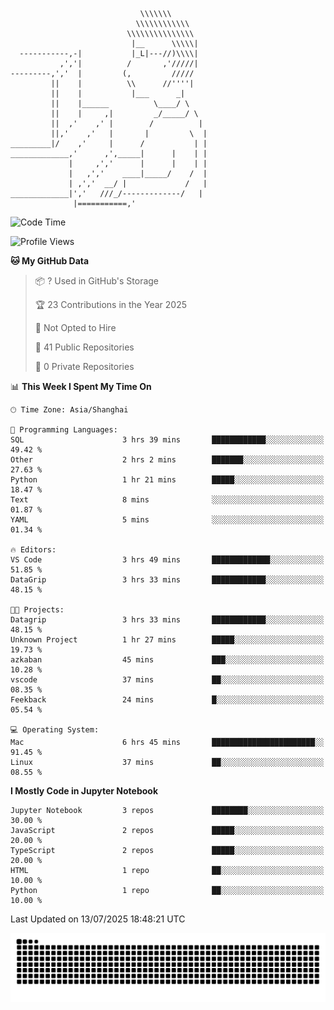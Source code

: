 ```
                             \\\\\\\
                            \\\\\\\\\\\\
                          \\\\\\\\\\\\\\\
                           |__      \\\\\|
  -----------,-|           |_L|---//)\\\\|
           ,','|          /       ,'/////|
---------,','  |         (,         /////
         ||    |          \\      //''''|
         ||    |           |___      _|
         ||    |______          \____/ \
         ||    |     ,|         _/_____/ \
         ||  ,'    ,' |        /          |
         ||,'    ,'   |       |         \  |
_________|/    ,'     |      /           | |
_____________,'      ,',_____|      |    | |
             |     ,','      |      |    | |
             |   ,','    ____|_____/    /  |
             | ,','  __/ |             /   |
_____________|','   ///_/-------------/   |
              |===========,'
```

<!--START_SECTION:waka-->
![Code Time](http://img.shields.io/badge/Code%20Time-60%20hrs%2017%20mins-blue)

![Profile Views](http://img.shields.io/badge/Profile%20Views-0-blue)

**🐱 My GitHub Data** 

> 📦 ? Used in GitHub's Storage 
 > 
> 🏆 23 Contributions in the Year 2025
 > 
> 🚫 Not Opted to Hire
 > 
> 📜 41 Public Repositories 
 > 
> 🔑 0 Private Repositories 
 > 
📊 **This Week I Spent My Time On** 

```text
🕑︎ Time Zone: Asia/Shanghai

💬 Programming Languages: 
SQL                      3 hrs 39 mins       ████████████░░░░░░░░░░░░░   49.42 % 
Other                    2 hrs 2 mins        ███████░░░░░░░░░░░░░░░░░░   27.63 % 
Python                   1 hr 21 mins        █████░░░░░░░░░░░░░░░░░░░░   18.47 % 
Text                     8 mins              ░░░░░░░░░░░░░░░░░░░░░░░░░   01.87 % 
YAML                     5 mins              ░░░░░░░░░░░░░░░░░░░░░░░░░   01.34 % 

🔥 Editors: 
VS Code                  3 hrs 49 mins       █████████████░░░░░░░░░░░░   51.85 % 
DataGrip                 3 hrs 33 mins       ████████████░░░░░░░░░░░░░   48.15 % 

🐱‍💻 Projects: 
Datagrip                 3 hrs 33 mins       ████████████░░░░░░░░░░░░░   48.15 % 
Unknown Project          1 hr 27 mins        █████░░░░░░░░░░░░░░░░░░░░   19.73 % 
azkaban                  45 mins             ███░░░░░░░░░░░░░░░░░░░░░░   10.28 % 
vscode                   37 mins             ██░░░░░░░░░░░░░░░░░░░░░░░   08.35 % 
Feekback                 24 mins             █░░░░░░░░░░░░░░░░░░░░░░░░   05.54 % 

💻 Operating System: 
Mac                      6 hrs 45 mins       ███████████████████████░░   91.45 % 
Linux                    37 mins             ██░░░░░░░░░░░░░░░░░░░░░░░   08.55 % 
```

**I Mostly Code in Jupyter Notebook** 

```text
Jupyter Notebook         3 repos             ████████░░░░░░░░░░░░░░░░░   30.00 % 
JavaScript               2 repos             █████░░░░░░░░░░░░░░░░░░░░   20.00 % 
TypeScript               2 repos             █████░░░░░░░░░░░░░░░░░░░░   20.00 % 
HTML                     1 repo              ██░░░░░░░░░░░░░░░░░░░░░░░   10.00 % 
Python                   1 repo              ██░░░░░░░░░░░░░░░░░░░░░░░   10.00 % 
```




 Last Updated on 13/07/2025 18:48:21 UTC
<!--END_SECTION:waka-->

<picture>
  <source media="(prefers-color-scheme: dark)" srcset="https://raw.githubusercontent.com/yuemanly/yuemanly/output/github-contribution-grid-snake-dark.svg" />
  <source media="(prefers-color-scheme: light)" srcset="https://raw.githubusercontent.com/yuemanly/yuemanly/output/github-contribution-grid-snake.svg" />
  <img alt="github-snake" src="https://raw.githubusercontent.com/yuemanly/yuemanly/output/github-contribution-grid-snake.svg" />
</picture>
<!--
**yuemanly/yuemanly** is a ✨ _special_ ✨ repository because its `README.md` (this file) appears on your GitHub profile.

Here are some ideas to get you started:

- 🔭 I’m currently working on ...
- 🌱 I’m currently learning ...
- 👯 I’m looking to collaborate on ...
- 🤔 I’m looking for help with ...
- 💬 Ask me about ...
- 📫 How to reach me: ...
- 😄 Pronouns: ...
- ⚡ Fun fact: ...
-->

